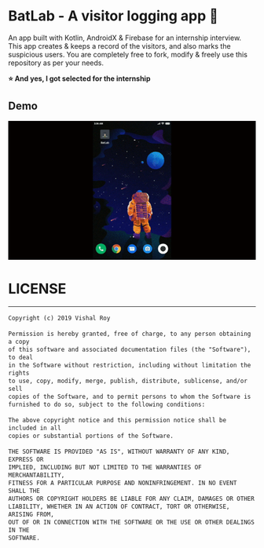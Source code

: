# BatLab - A visitor logging app 🦇

An app built with Kotlin, AndroidX & Firebase for an internship interview. This app creates & keeps a record of the visitors, and also marks the suspicious users. You are completely free to fork, modify & freely use this repository as per your needs.

**⭐ And yes, I got selected for the internship**

## Demo

![BatLab Demo](https://github.com/vishalroygeek/BatLab/blob/master/demo.gif)

# LICENSE
___
```
Copyright (c) 2019 Vishal Roy

Permission is hereby granted, free of charge, to any person obtaining a copy
of this software and associated documentation files (the "Software"), to deal
in the Software without restriction, including without limitation the rights
to use, copy, modify, merge, publish, distribute, sublicense, and/or sell
copies of the Software, and to permit persons to whom the Software is
furnished to do so, subject to the following conditions:

The above copyright notice and this permission notice shall be included in all
copies or substantial portions of the Software.

THE SOFTWARE IS PROVIDED "AS IS", WITHOUT WARRANTY OF ANY KIND, EXPRESS OR
IMPLIED, INCLUDING BUT NOT LIMITED TO THE WARRANTIES OF MERCHANTABILITY,
FITNESS FOR A PARTICULAR PURPOSE AND NONINFRINGEMENT. IN NO EVENT SHALL THE
AUTHORS OR COPYRIGHT HOLDERS BE LIABLE FOR ANY CLAIM, DAMAGES OR OTHER
LIABILITY, WHETHER IN AN ACTION OF CONTRACT, TORT OR OTHERWISE, ARISING FROM,
OUT OF OR IN CONNECTION WITH THE SOFTWARE OR THE USE OR OTHER DEALINGS IN THE
SOFTWARE.
```
